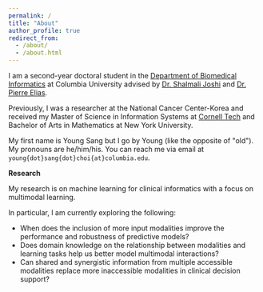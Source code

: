 ```yaml
---
permalink: /
title: "About"
author_profile: true
redirect_from: 
  - /about/
  - /about.html
---
```


I am a second-year doctoral student in the [Department of Biomedical Informatics](https://www.dbmi.columbia.edu/) at Columbia University advised by [Dr. Shalmali Joshi](https://shalmalijoshi.github.io/reAIM/) and [Dr. Pierre Elias](https://members.dbmi.columbia.edu/CRADLE/).

Previously, I was a researcher at the National Cancer Center-Korea and received my Master of Science in Information Systems at [Cornell Tech](https://tech.cornell.edu/programs/masters-programs/jacobs-technion-cornell-dual-ms-health-tech/) and Bachelor of Arts in Mathematics at New York University.

My first name is Young Sang but I go by Young (like the opposite of "old"). My pronouns are he/him/his. You can reach me via email at `young{dot}sang{dot}choi{at}columbia.edu`.

**Research**

My research is on machine learning for clinical informatics with a focus on multimodal learning.

In particular, I am currently exploring the following:

- When does the inclusion of more input modalities improve the performance and robustness of predictive models?
- Does domain knowledge on the relationship between modalities and learning tasks help us better model multimodal interactions?
- Can shared and synergistic information from multiple accessible modalities replace more inaccessible modalities in clinical decision support?
